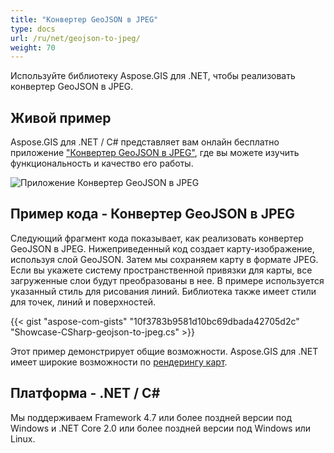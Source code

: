 ```yaml
---
title: "Конвертер GeoJSON в JPEG"
type: docs
url: /ru/net/geojson-to-jpeg/
weight: 70
---
```


Используйте библиотеку Aspose.GIS для .NET, чтобы реализовать конвертер GeoJSON в JPEG.

## **Живой пример**

Aspose.GIS для .NET / C# представляет вам онлайн бесплатно приложение ["Конвертер GeoJSON в JPEG"](https://products.aspose.app/gis/viewer/geojson-to-jpeg), где вы можете изучить функциональность и качество его работы.

![Приложение Конвертер GeoJSON в JPEG](viewer.png)

## **Пример кода - Конвертер GeoJSON в JPEG**

Следующий фрагмент кода показывает, как реализовать конвертер GeoJSON в JPEG. Нижеприведенный код создает карту-изображение, используя слой GeoJSON. Затем мы сохраняем карту в формате JPEG. Если вы укажете систему пространственной привязки для карты, все загруженные слои будут преобразованы в нее.
В примере используется указанный стиль для рисования линий. Библиотека также имеет стили для точек, линий и поверхностей.

{{< gist "aspose-com-gists" "10f3783b9581d10bc69dbada42705d2c" "Showcase-CSharp-geojson-to-jpeg.cs" >}}

Этот пример демонстрирует общие возможности. Aspose.GIS для .NET имеет широкие возможности по [рендерингу карт](https://docs.aspose.com/gis/net/map-rendering/).

## **Платформа - .NET / C#**

Мы поддерживаем Framework 4.7 или более поздней версии под Windows и .NET Core 2.0 или более поздней версии под Windows или Linux.

